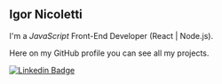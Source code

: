## Igor Nicoletti

I'm a _JavaScript_ Front-End Developer (React | Node.js).<br/>

Here on my GitHub profile you can see all my projects.

<a href="https://www.linkedin.com/in/igornicoletti/"><img alt="Linkedin Badge" src="https://img.shields.io/badge/-Igor%20Nicoletti-316dca?style=flat-square&logo=Linkedin&logoColor=white&link=https://www.linkedin.com/in/igornicoletti/"/></a>
